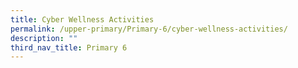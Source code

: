```yaml
---
title: Cyber Wellness Activities
permalink: /upper-primary/Primary-6/cyber-wellness-activities/
description: ""
third_nav_title: Primary 6
---
```

